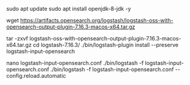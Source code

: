 sudo apt update
sudo apt install openjdk-8-jdk -y

wget https://artifacts.opensearch.org/logstash/logstash-oss-with-opensearch-output-plugin-7.16.3-macos-x64.tar.gz

tar -zxvf logstash-oss-with-opensearch-output-plugin-7.16.3-macos-x64.tar.gz
cd logstash-7.16.3/
./bin/logstash-plugin install --preserve logstash-input-opensearch

nano  logstash-input-opensearch.conf 
./bin/logstash -f logstash-input-opensearch.conf
./bin/logstash -f logstash-input-opensearch.conf --config.reload.automatic 
